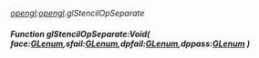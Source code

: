 _[opengl](../../modules/opengl/opengl-module.md):[opengl](../../modules/opengl/opengl-module.md).glStencilOpSeparate_
##### Function glStencilOpSeparate:Void( face:[GLenum](../../modules/opengl/opengl-glenum.md),sfail:[GLenum](../../modules/opengl/opengl-glenum.md),dpfail:[GLenum](../../modules/opengl/opengl-glenum.md),dppass:[GLenum](../../modules/opengl/opengl-glenum.md) )
